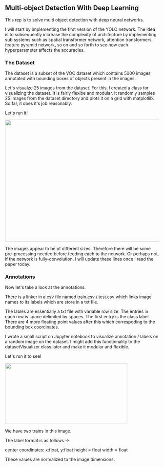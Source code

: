 ## Multi-object Detection With Deep Learning 

This rep is to solve multi object detection with deep neural networks.

I will start by implementing the first version of the YOLO network. The idea is to subsequently increase the complexity of architecture by implementing sub systems such as spatial transformer network, attention transformers, feature pyramid network, so on and so forth to see how each hyperparameter affects the accuracies. 

### The Dataset

The dataset is a subset of the VOC dataset which contains 5000 images annotated with bounding boxes of objects present in the images.

Let's visualze 25 images from the dataset. For this, I created a class for visualizing the dataset. It is fairly flexibe and modular. It randomly samples 25 images from the dataset directory and plots it on a grid with matplotlib. So far, it does it's job reasonably. 

Let's run it!

<img src="https://raw.githubusercontent.com/deveshdatwani/yolo/main/assets/datasetVisualizer.png" height=400, width=800 text-align="centre">

The images appear to be of different sizes. Therefore there will be some pre-processing needed before feeding each to the network. Or perhaps not, if the network is fully-convolution. I will update these lines once I read the paper today. 


### Annotations

Now let's take a look at the annotations. 

There is a linker in a csv file named train.csv / test.csv which links image names to its labels which are store in a txt file. 

The lables are essentially a txt file with variable row size. The entries in each row is space delimited by spaces. The first entry is the class label. There are 4 more floating point values after this which correspoding to the bounding box coordinates. 

I wrote a small script on Jupyter notebook to visualize annotation / labels on a random image on the dataset. I might add this functionality to the datasetVisualizer class later and make it modular and flexible.

Let's run it to see! 

<img src="https://raw.githubusercontent.com/deveshdatwani/yolo/main/assets/labels.png" height=200, width=400 text-align="centre">

We have two trains in this image.

The label format is as follows -> 

center coordinates: x:float, y:float
height = float
width = float

These values are normalized to the image dimensions. 